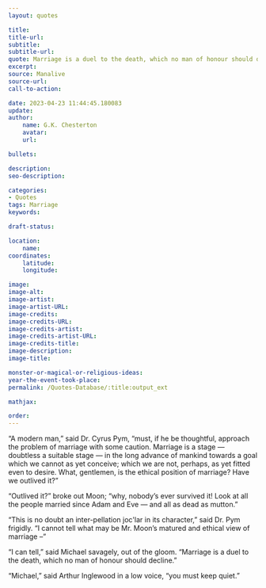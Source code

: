 ```yaml
---
layout: quotes

title:
title-url:
subtitle:
subtitle-url:
quote: Marriage is a duel to the death, which no man of honour should decline.
excerpt:
source: Manalive
source-url:
call-to-action:

date: 2023-04-23 11:44:45.180083
update:
author:
    name: G.K. Chesterton
    avatar:
    url:

bullets:

description:
seo-description:

categories:
- Quotes
tags: Marriage
keywords:

draft-status:

location:
    name:
coordinates:
    latitude:
    longitude:

image:
image-alt:
image-artist:
image-artist-URL:
image-credits:
image-credits-URL:
image-credits-artist:
image-credits-artist-URL:
image-credits-title:
image-description:
image-title:

monster-or-magical-or-religious-ideas:
year-the-event-took-place:
permalink: /Quotes-Database/:title:output_ext

mathjax:

order:
---
```


“A modern man,” said Dr. Cyrus Pym, “must, if he be thoughtful, approach the  problem of marriage with some caution. Marriage is a stage — doubtless a suitable stage — in the long advance of mankind towards a goal which we cannot as yet conceive; which we are not, perhaps, as yet fitted even to desire. What, gentlemen, is the ethical position of marriage? Have we outlived it?”

“Outlived it?” broke out Moon; “why, nobody’s ever survived it! Look at all the people married since Adam and Eve — and all as dead as mutton.”

“This is no doubt an inter-pellation joc'lar in its character,” said Dr. Pym frigidly. “I cannot tell what may be Mr. Moon’s matured and ethical view of marriage –”

“I can tell,” said Michael savagely,  out of the gloom. “Marriage is a duel to the death, which no man of honour should decline.”

“Michael,” said Arthur Inglewood in a low voice, “you must keep quiet.”